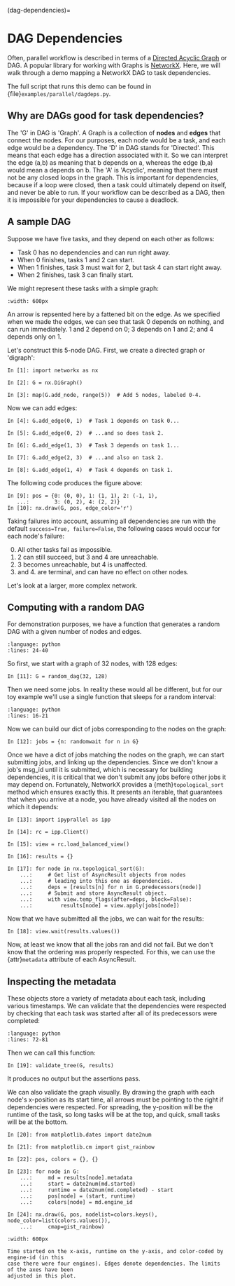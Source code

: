 (dag-dependencies)=

# DAG Dependencies

Often, parallel workflow is described in terms of a [Directed Acyclic Graph](https://en.wikipedia.org/wiki/Directed_acyclic_graph)
or DAG. A popular library for working with Graphs is [NetworkX]. Here, we will walk through
a demo mapping a NetworkX DAG to task dependencies.

The full script that runs this demo can be found in {file}`examples/parallel/dagdeps.py`.

## Why are DAGs good for task dependencies?

The 'G' in DAG is 'Graph'. A Graph is a collection of **nodes** and **edges** that connect
the nodes. For our purposes, each node would be a task, and each edge would be a
dependency. The 'D' in DAG stands for 'Directed'. This means that each edge has a
direction associated with it. So we can interpret the edge (a,b) as meaning that b depends
on a, whereas the edge (b,a) would mean a depends on b. The 'A' is 'Acyclic', meaning that
there must not be any closed loops in the graph. This is important for dependencies,
because if a loop were closed, then a task could ultimately depend on itself, and never be
able to run. If your workflow can be described as a DAG, then it is impossible for your
dependencies to cause a deadlock.

## A sample DAG

Suppose we have five tasks, and they depend on each other as follows:

- Task 0 has no dependencies and can run right away.
- When 0 finishes, tasks 1 and 2 can start.
- When 1 finishes, task 3 must wait for 2, but task 4 can start right away.
- When 2 finishes, task 3 can finally start.

We might represent these tasks with a simple graph:

```{figure} figs/simpledag.*
:width: 600px
```

An arrow is repsented here by a fattened bit on the edge. As we specified when we made the
edges, we can see that task 0 depends on nothing, and can run immediately. 1 and 2 depend
on 0; 3 depends on 1 and 2; and 4 depends only on 1.

Let's construct this 5-node DAG. First, we create a directed graph or 'digraph':

```ipython
In [1]: import networkx as nx

In [2]: G = nx.DiGraph()

In [3]: map(G.add_node, range(5))  # Add 5 nodes, labeled 0-4.
```

Now we can add edges:

```ipython
In [4]: G.add_edge(0, 1)  # Task 1 depends on task 0...

In [5]: G.add_edge(0, 2)  # ...and so does task 2.

In [6]: G.add_edge(1, 3)  # Task 3 depends on task 1...

In [7]: G.add_edge(2, 3)  # ...and also on task 2.

In [8]: G.add_edge(1, 4)  # Task 4 depends on task 1.
```

The following code produces the figure above:

```ipython
In [9]: pos = {0: (0, 0), 1: (1, 1), 2: (-1, 1),
   ...:        3: (0, 2), 4: (2, 2)}
In [10]: nx.draw(G, pos, edge_color='r')
```

Taking failures into account, assuming all dependencies are run with the default
`success=True, failure=False`, the following cases would occur for each node's failure:

0. All other tasks fail as impossible.
1. 2 can still succeed, but 3 and 4 are unreachable.
2. 3 becomes unreachable, but 4 is unaffected.
3. and 4. are terminal, and can have no effect on other nodes.

Let's look at a larger, more complex network.

## Computing with a random DAG

For demonstration purposes, we have a function that generates a random DAG with a given
number of nodes and edges.

```{literalinclude} ../examples/dagdeps.py
:language: python
:lines: 24-40
```

So first, we start with a graph of 32 nodes, with 128 edges:

```ipython
In [11]: G = random_dag(32, 128)
```

Then we need some jobs. In reality these would all be different, but for our toy example 
we'll use a single function that sleeps for a random interval:

```{literalinclude} ../examples/dagdeps.py
:language: python
:lines: 16-21
```

Now we can build our dict of jobs corresponding to the nodes on the graph:

```ipython
In [12]: jobs = {n: randomwait for n in G}
```

Once we have a dict of jobs matching the nodes on the graph, we can start submitting jobs,
and linking up the dependencies. Since we don't know a job's msg_id until it is submitted,
which is necessary for building dependencies, it is critical that we don't submit any jobs
before other jobs it may depend on. Fortunately, NetworkX provides a
{meth}`topological_sort` method which ensures exactly this. It presents an iterable, that
guarantees that when you arrive at a node, you have already visited all the nodes on which
it depends:

```ipython
In [13]: import ipyprallel as ipp

In [14]: rc = ipp.Client()

In [15]: view = rc.load_balanced_view()

In [16]: results = {}

In [17]: for node in nx.topological_sort(G):
    ...:     # Get list of AsyncResult objects from nodes
    ...:     # leading into this one as dependencies.
    ...:     deps = [results[n] for n in G.predecessors(node)]
    ...:     # Submit and store AsyncResult object.
    ...:     with view.temp_flags(after=deps, block=False):
    ...:         results[node] = view.apply(jobs[node])
```

Now that we have submitted all the jobs, we can wait for the results:

```ipython
In [18]: view.wait(results.values())
```

Now, at least we know that all the jobs ran and did not fail. But we don't know that
the ordering was properly respected. For this, we can use the {attr}`metadata` attribute
of each AsyncResult.

## Inspecting the metadata

These objects store a variety of metadata about each task, including various timestamps.
We can validate that the dependencies were respected by checking that each task was
started after all of its predecessors were completed:

```{literalinclude} ../examples/dagdeps.py
:language: python
:lines: 72-81
```

Then we can call this function:

```ipython
In [19]: validate_tree(G, results)
```

It produces no output but the assertions pass.

We can also validate the graph visually. By drawing the graph with each node's x-position
as its start time, all arrows must be pointing to the right if dependencies were respected.
For spreading, the y-position will be the runtime of the task, so long tasks
will be at the top, and quick, small tasks will be at the bottom.

```ipython
In [20]: from matplotlib.dates import date2num

In [21]: from matplotlib.cm import gist_rainbow

In [22]: pos, colors = {}, {}

In [23]: for node in G:
    ...:     md = results[node].metadata
    ...:     start = date2num(md.started)
    ...:     runtime = date2num(md.completed) - start
    ...:     pos[node] = (start, runtime)
    ...:     colors[node] = md.engine_id

In [24]: nx.draw(G, pos, nodelist=colors.keys(), node_color=list(colors.values()),
    ...:     cmap=gist_rainbow)
```

```{figure} figs/dagdeps.*
:width: 600px

Time started on the x-axis, runtime on the y-axis, and color-coded by engine-id (in this 
case there were four engines). Edges denote dependencies. The limits of the axes have been 
adjusted in this plot.
```

[networkx]: https://networkx.org

